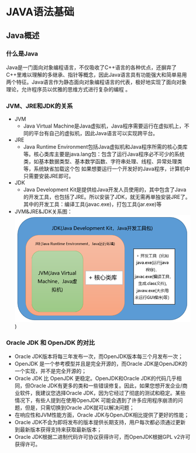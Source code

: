 # JAVA语法基础

## Java概述

###  什么是Java
  Java是一门面向对象编程语言，不仅吸收了C++语言的各种优点，还摒弃了C++里难以理解的多继承、指针等概念，因此Java语言具有功能强大和简单易用两个特征。Java语言作为静态面向对象编程语言的代表，极好地实现了面向对象理论，允许程序员以优雅的思维方式进行复杂的编程 。

### JVM、JRE和JDK的关系
  - JVM
    - Java Virtual Machine是Java虚拟机，Java程序需要运行在虚拟机上，不同的平台有自己的虚拟机，因此Java语言可以实现跨平台。
  - JRE
    - Java Runtime Environment包括Java虚拟机和Java程序所需的核心类库等。核心类库主要是java.lang包：包含了运行Java程序必不可少的系统类，如基本数据类型、基本数学函数、字符串处理、线程、异常处理类等，系统缺省加载这个包
      如果想要运行一个开发好的Java程序，计算机中只需要安装JRE即可。
  - JDK
    - Java Development Kit是提供给Java开发人员使用的，其中包含了Java的开发工具，也包括了JRE。所以安装了JDK，就无需再单独安装JRE了。其中的开发工具：编译工具(javac.exe)，打包工具(jar.exe)等
  - JVM&JRE&JDK关系图：
    ![jdk-jre-jvm](images/jdk-jre-jvm.png))

### Oracle JDK 和 OpenJDK 的对比
  - Oracle JDK版本将每三年发布一次，而OpenJDK版本每三个月发布一次；
  - OpenJDK 是一个参考模型并且是完全开源的，而Oracle JDK是OpenJDK的一个实现，并不是完全开源的；
  - Oracle JDK 比 OpenJDK 更稳定。OpenJDK和Oracle JDK的代码几乎相同，但Oracle JDK有更多的类和一些错误修复。因此，如果您想开发企业/商业软件，我建议您选择Oracle JDK，因为它经过了彻底的测试和稳定。某些情况下，有些人提到在使用OpenJDK 可能会遇到了许多应用程序崩溃的问题，但是，只需切换到Oracle JDK就可以解决问题；
  - 在响应性和JVM性能方面，Oracle JDK与OpenJDK相比提供了更好的性能；
  - Oracle JDK不会为即将发布的版本提供长期支持，用户每次都必须通过更新到最新版本获得支持来获取最新版本；
  - Oracle JDK根据二进制代码许可协议获得许可，而OpenJDK根据GPL v2许可获得许可。


